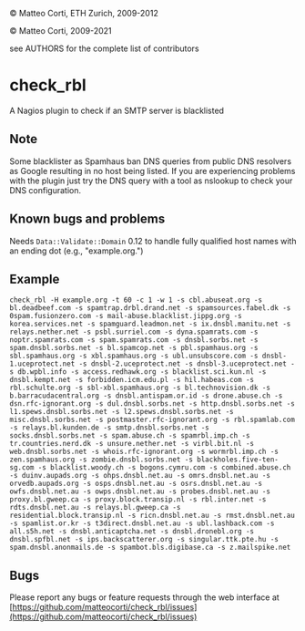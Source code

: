 
 &copy; Matteo Corti, ETH Zurich, 2009-2012

 &copy; Matteo Corti, 2009-2021

  see AUTHORS for the complete list of contributors

# check\_rbl

A Nagios plugin to check if an SMTP server is blacklisted

## Note

Some blacklister as Spamhaus ban DNS queries from public DNS
resolvers as Google resulting in no host being listed. If you are
experiencing problems with the plugin just try the DNS query with a
tool as nslookup to check your DNS configuration.

## Known bugs and problems

Needs ```Data::Validate::Domain``` 0.12 to handle fully qualified host names with an ending dot (e.g., "example.org.")

## Example

```
check_rbl -H example.org -t 60 -c 1 -w 1 -s cbl.abuseat.org -s bl.deadbeef.com -s spamtrap.drbl.drand.net -s spamsources.fabel.dk -s 0spam.fusionzero.com -s mail-abuse.blacklist.jippg.org -s korea.services.net -s spamguard.leadmon.net -s ix.dnsbl.manitu.net -s relays.nether.net -s psbl.surriel.com -s dyna.spamrats.com -s noptr.spamrats.com -s spam.spamrats.com -s dnsbl.sorbs.net -s spam.dnsbl.sorbs.net -s bl.spamcop.net -s pbl.spamhaus.org -s sbl.spamhaus.org -s xbl.spamhaus.org -s ubl.unsubscore.com -s dnsbl-1.uceprotect.net -s dnsbl-2.uceprotect.net -s dnsbl-3.uceprotect.net -s db.wpbl.info -s access.redhawk.org -s blacklist.sci.kun.nl -s dnsbl.kempt.net -s forbidden.icm.edu.pl -s hil.habeas.com -s rbl.schulte.org -s sbl-xbl.spamhaus.org -s bl.technovision.dk -s b.barracudacentral.org -s dnsbl.antispam.or.id -s drone.abuse.ch -s dsn.rfc-ignorant.org -s dul.dnsbl.sorbs.net -s http.dnsbl.sorbs.net -s l1.spews.dnsbl.sorbs.net -s l2.spews.dnsbl.sorbs.net -s misc.dnsbl.sorbs.net -s postmaster.rfc-ignorant.org -s rbl.spamlab.com -s relays.bl.kunden.de -s smtp.dnsbl.sorbs.net -s socks.dnsbl.sorbs.net -s spam.abuse.ch -s spamrbl.imp.ch -s tr.countries.nerd.dk -s unsure.nether.net -s virbl.bit.nl -s web.dnsbl.sorbs.net -s whois.rfc-ignorant.org -s wormrbl.imp.ch -s zen.spamhaus.org -s zombie.dnsbl.sorbs.net -s blackholes.five-ten-sg.com -s blacklist.woody.ch -s bogons.cymru.com -s combined.abuse.ch -s duinv.aupads.org -s ohps.dnsbl.net.au -s omrs.dnsbl.net.au -s orvedb.aupads.org -s osps.dnsbl.net.au -s osrs.dnsbl.net.au -s owfs.dnsbl.net.au -s owps.dnsbl.net.au -s probes.dnsbl.net.au -s proxy.bl.gweep.ca -s proxy.block.transip.nl -s rbl.inter.net -s rdts.dnsbl.net.au -s relays.bl.gweep.ca -s residential.block.transip.nl -s ricn.dnsbl.net.au -s rmst.dnsbl.net.au -s spamlist.or.kr -s t3direct.dnsbl.net.au -s ubl.lashback.com -s all.s5h.net -s dnsbl.anticaptcha.net -s dnsbl.dronebl.org -s dnsbl.spfbl.net -s ips.backscatterer.org -s singular.ttk.pte.hu -s spam.dnsbl.anonmails.de -s spambot.bls.digibase.ca -s z.mailspike.net
```

## Bugs
Please report any bugs or feature requests through the
web interface at [https://github.com/matteocorti/check_rbl/issues](https://github.com/matteocorti/check_rbl/issues)
